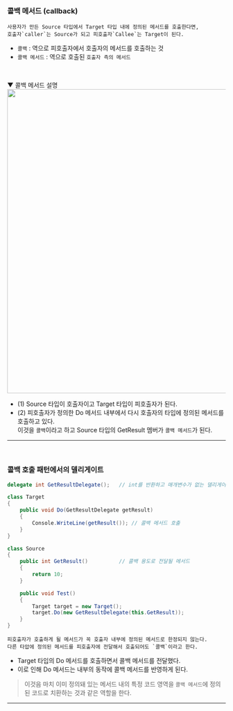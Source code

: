 ### 콜백 메서드 (callback)
```
사용자가 만든 Source 타입에서 Target 타입 내에 정의된 메서드를 호출한다면,    
호출자`caller`는 Source가 되고 피호출자`Callee`는 Target이 된다.
```
- `콜백` : 역으로 피호출자에서 호출자의 메서드를 호출하는 것
- `콜백 메서드` : 역으로 호출된 `호출자 측의 메서드`
<br>

▼ 콜백 메서드 설명    
<img src="../Images/4_12.png" width="700"/>

- (1) Source 타입이 호출자이고 Target 타입이 피호출자가 된다.
- (2) 피호출자가 정의한 Do 메서드 내부에서 다시 호출자의 타입에 정의된 메서드를 호출하고 있다.    
이것을 `콜백`이라고 하고 Source 타입의 GetResult 멤버가 `콜백 메서드`가 된다.

****
<br>

### 콜백 호출 패턴에서의 델리게이트
```csharp
delegate int GetResultDelegate();   // int를 반환하고 매개변수가 없는 델리게이트 타입 정의

class Target
{
    public void Do(GetResultDelegate getResult)
    {
        Console.WriteLine(getResult()); // 콜백 메서드 호출
    }
}

class Source
{
    public int GetResult()          // 콜백 용도로 전달될 메서드
    {
        return 10;
    }

    public void Test()
    {
        Target target = new Target();
        target.Do(new GetResultDelegate(this.GetResult));
    }
}
```
```
피호출자가 호출하게 될 메서드가 꼭 호출자 내부에 정의된 메서드로 한정되지 않는다.
다른 타압에 정의된 메서드를 피호출자에 전달해서 호출되어도 `콜백`이라고 한다.
```
- Target 타입의 Do 메서드를 호출하면서 콜백 메서드를 전달했다.
- 이로 인해 Do 메서드는 내부의 동작에 콜백 메서드를 반영하게 된다.
> 이것음 마치 이미 정의돼 있는 메서드 내의 특정 코드 영역을 `콜백 메서드`에 정의된 코드로 치환하는 것과 같은 역할을 한다.

****
<br>
